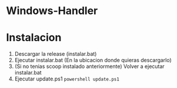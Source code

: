 # Windows-Handler

# Instalacion

1. Descargar la release (instalar.bat)
2. Ejecutar instalar.bat (En la ubicacion donde quieras descargarlo)
3. (Si no tenias scoop instalado anteriormente) Volver a ejecutar instalar.bat
4. Ejecutar update.ps1 `powershell update.ps1`
